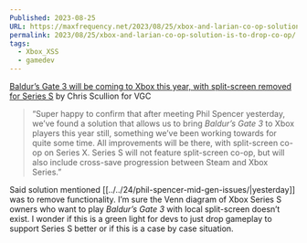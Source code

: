 ```yaml
---
Published: 2023-08-25
URL: https://maxfrequency.net/2023/08/25/xbox-and-larian-co-op-solution-is-to-drop-co-op/
permalink: 2023/08/25/xbox-and-larian-co-op-solution-is-to-drop-co-op/
tags:
  - Xbox_XSS
  - gamedev
---
```

[Baldur’s Gate 3 will be coming to Xbox this year, with split-screen removed for Series S](https://www.videogameschronicle.com/news/baldurs-gate-3-will-be-coming-to-xbox-this-year-with-split-screen-removed-for-series-s/) by Chris Scullion for VGC

> “Super happy to confirm that after meeting Phil Spencer yesterday, we’ve found a solution that allows us to bring *Baldur’s Gate 3* to Xbox players this year still, something we’ve been working towards for quite some time. All improvements will be there, with split-screen co-op on Series X. Series S will not feature split-screen co-op, but will also include cross-save progression between Steam and Xbox Series.”

Said solution mentioned [[../../24/phil-spencer-mid-gen-issues/|yesterday]] was to remove functionality. I’m sure the Venn diagram of Xbox Series S owners who want to play *Baldur’s Gate 3* with local split-screen doesn’t exist. I wonder if this is a green light for devs to just drop gameplay to support Series S better or if this is a case by case situation.